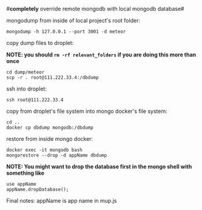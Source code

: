 #**completely** override remote mongodb with local mongodb database#

mongodump from inside of local project's root folder:
```
mongodump -h 127.0.0.1 --port 3001 -d meteor
```

copy dump files to droplet:

**NOTE: you should ```rm -rf relevant_folders``` if you are doing this more than once**

```
cd dump/meteor
scp -r . root@111.222.33.4:/dbdump
```

ssh into droplet:
```
ssh root@111.222.33.4
```

copy from droplet's file system into mongo docker's file system:


```
cd ..
docker cp dbdump mongodb:/dbdump
```

restore from inside mongo docker:
```
docker exec -it mongodb bash
mongorestore --drop -d appName dbdump
```
**NOTE: You might want to drop the database first in the mongo shell with something like**

```
use appName
appName.dropDatabase();
```


Final notes:
appName is app name in mup.js
